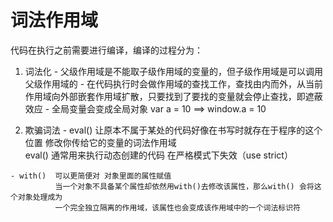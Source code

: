# 词法作用域 
  代码在执行之前需要进行编译，编译的过程分为：
   1. 词法化
    - 父级作用域是不能取子级作用域的变量的，但子级作用域是可以调用父级作用域的
    - 在代码执行时会做作用域的查找工作，查找由内而外，从当前作用域向外部嵌套作用域扩散，只要找到了要找的变量就会停止查找，即遮蔽效应
    - 全局变量会变成全局对象  var a = 10 ==> window.a = 10
   
   2. 欺骗词法
    - eval()  让原本不属于某处的代码好像在书写时就存在于程序的这个位置 
              修改你传给它的变量的词法作用域  
              eval() 通常用来执行动态创建的代码
              在严格模式下失效（use strict）

    - with()  可以更简便对 对象里面的属性赋值
              当一个对象不具备某个属性却依然用with()去修改该属性，那么with() 会将这个对象处理成为
              一个完全独立隔离的作用域，该属性也会变成该作用域中的一个词法标识符